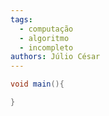 ```yaml
---
tags:
  - computação
  - algoritmo
  - incompleto
authors: Júlio César
---
```

```csharp
void main(){

}
```